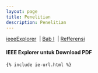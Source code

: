 ```yaml
---
layout: page
title: Penelitian
description: Penelitian 
---
```


<!-- BODY -->

<div class="tocContainer">
	<a href="#"  onclick="showx('i3e')">ieeeExplorer</a>
	&nbsp;|&nbsp;<a href="#"  onclick="showx('bab1')">Bab I</a>
	&nbsp;|&nbsp;<a href="#"  onclick="showx('reff')">Refferensi</a>

</div>

<div id="i3e" style="display:block" border="0" class="tocContainer">
	<h4> IEEE Explorer untuk Download PDF </h4>

	{% include ie-url.html %}

</div>
<div id="bab1" style="display:none" border="0">
	<h4> BAB I </h4>

	{%include penelitian/bab1.html%}

</div>
<div id="reff" style="display:none" border="0">
	<h4> Referensi Papers | <a href="#" id="cl" onclick="rowtc()">Column</a><a href="#" id="rw" onclick="ctrow()">Rows</a>
</h4>

	{%include penelitian/reff-ts.html%}

</div>

<!--



<button onclick="topFunction()" id="myBtn" title="Go to top">xxx-Top</button>
-->

